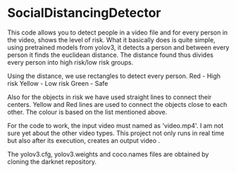 # SocialDistancingDetector

This code allows you to detect people in a video file and for every person in the video, shows the level of risk.
What it basically does is quite simple, using pretrained models from yolov3, it detects a person and between every person it finds the euclidean distance.
The distance found thus divides every person into high risk/low risk groups.

Using the distance, we use rectangles to detect every person.
Red - High risk
Yellow - Low risk
Green - Safe

Also for the objects in risk we have used straight lines to connect their centers. 
Yellow and Red lines are used to connect the objects close to each other. The colour is based on the list mentioned above.


For the code to work, the input video must named as 'video.mp4'. I am not sure yet about the other video types. This project not only runs in real time but also after its execution, creates an output video .

The yolov3.cfg, yolov3.weights and coco.names files are obtained by cloning the darknet repository.
